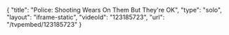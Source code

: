 {
    "title": "Police: Shooting Wears On Them But They're OK",
    "type": "solo",
    "layout": "iframe-static",
    "videoId": "123185723",
    "url": "\/tvpembed\/123185723"
}